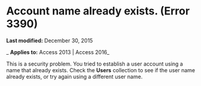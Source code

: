 
# Account name already exists. (Error 3390)

 **Last modified:** December 30, 2015

 _ **Applies to:** Access 2013 | Access 2016_

This is a security problem. You tried to establish a user account using a name that already exists. Check the  **Users** collection to see if the user name already exists, or try again using a different user name.

